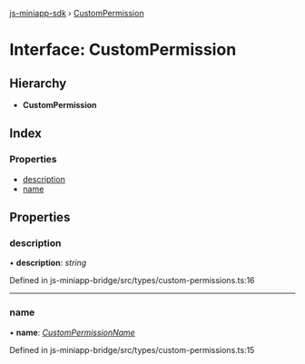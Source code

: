 [js-miniapp-sdk](../README.md) › [CustomPermission](custompermission.md)

# Interface: CustomPermission

## Hierarchy

* **CustomPermission**

## Index

### Properties

* [description](custompermission.md#description)
* [name](custompermission.md#name)

## Properties

###  description

• **description**: *string*

Defined in js-miniapp-bridge/src/types/custom-permissions.ts:16

___

###  name

• **name**: *[CustomPermissionName](../enums/custompermissionname.md)*

Defined in js-miniapp-bridge/src/types/custom-permissions.ts:15
